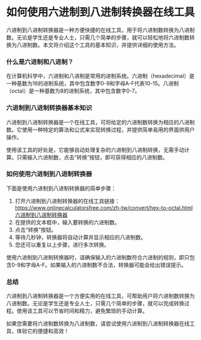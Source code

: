 如何使用六进制到八进制转换器在线工具
==================

六进制到八进制转换器是一种方便快捷的在线工具，用于将六进制数转换为八进制数。无论是学生还是专业人士，只需几个简单的步骤，就可以轻松地将六进制数转换为八进制数。本文将介绍这个工具的基本知识，并提供详细的使用方法。

### 什么是六进制和八进制？

在计算机科学中，六进制和八进制是常用的进制系统。六进制（hexadecimal）是一种基数为16的进制系统，其中包含数字0-9和字母A-F代表10-15。八进制（octal）是一种基数为8的进制系统，其中包含数字0-7。

### 六进制到八进制转换器基本知识

六进制到八进制转换器是一个在线工具，可将给定的六进制数转换为相应的八进制数。它使用一种特定的算法和公式来实现转换过程，并提供简单易用的界面供用户操作。

使用该工具的好处是，它能够自动处理复杂的六进制到八进制转换，无需手动计算。只需输入六进制数，点击“转换”按钮，即可获得相应的八进制数。

### 如何使用六进制到八进制转换器

下面是使用六进制到八进制转换器的简单步骤：

1. 打开六进制到八进制转换器的在线工具链接：https://www.onlinecalculatorsfree.com/zh-tw/convert/hex-to-octal.html六进制到八进制转换器
2. 在提供的文本框中，输入要转换的六进制数。
3. 点击“转换”按钮。
4. 等待几秒钟，转换器将自动计算并显示相应的八进制数。
5. 您还可以重复以上步骤，进行多次转换。

使用六进制到八进制转换器时，请确保输入的六进制数符合六进制的规则，即只包含0-9和字母A-F。如果输入的六进制数不合法，转换器可能会给出错误提示。

### 总结

六进制到八进制转换器是一个方便实用的在线工具，可帮助用户将六进制数转换为八进制数。无论是学生还是专业人士，只需几个简单的步骤，就可以完成转换过程。使用该工具可以节省时间和精力，避免繁琐的手动计算。

如果您需要将六进制数转换为八进制数，请尝试使用六进制到八进制转换器在线工具，体验它的便捷和高效！